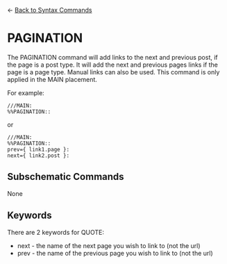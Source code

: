 <- [Back to Syntax Commands](syntax-commands.md)

# PAGINATION

The PAGINATION command will add links to the next and previous post, if the page is a post type. It will add the next and previous pages links if the page is a page type. Manual links can also be used. This command is only applied in the MAIN placement.

For example:

    ///MAIN:
    %%PAGINATION::

or

    ///MAIN:
    %%PAGINATION::
    prev={ link1.page }:
    next={ link2.post }:

## Subschematic Commands

None

## Keywords

There are 2 keywords for QUOTE:

- next - the name of the next page you wish to link to (not the url)
- prev - the name of the previous page you wish to link to (not the url)
